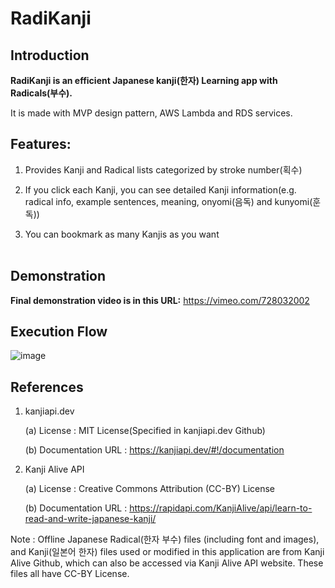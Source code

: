 # RadiKanji

## Introduction
**RadiKanji is an efficient Japanese kanji(한자) Learning app with Radicals(부수).**

It is made with MVP design pattern, AWS Lambda and RDS services.

## Features:

1. Provides Kanji and Radical lists categorized by stroke number(획수)

2. If you click each Kanji, you can see detailed Kanji information(e.g. radical info, example sentences, meaning, onyomi(음독) and kunyomi(훈독))

3. You can bookmark as many Kanjis as you want
<br/><br/>

## Demonstration
**Final demonstration video is in this URL:**
https://vimeo.com/728032002

## Execution Flow
![image](https://user-images.githubusercontent.com/11453455/177934446-e4530ec5-3e34-4004-817f-5564260439db.png)

## References
1.	kanjiapi.dev 

    (a)	License : MIT License(Specified in kanjiapi.dev Github) 
    
    (b)	Documentation URL : https://kanjiapi.dev/#!/documentation

2.	Kanji Alive API

    (a)	License : Creative Commons Attribution (CC-BY) License
    
    (b)	Documentation URL : https://rapidapi.com/KanjiAlive/api/learn-to-read-and-write-japanese-kanji/

Note : Offline Japanese Radical(한자 부수) files (including font and images), and Kanji(일본어 한자) files used or modified in this application are from Kanji Alive Github, which can also be accessed via Kanji Alive API website. These files all have CC-BY License. 

